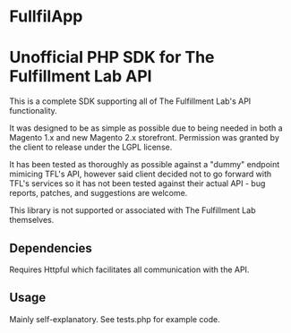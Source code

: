 # FullfilApp 
# Unofficial PHP SDK for The Fulfillment Lab API

This is a complete SDK supporting all of The Fulfillment Lab's API functionality.

It was designed to be as simple as possible due to being needed in both a Magento 1.x and new Magento 2.x storefront. Permission was granted by the client to release under the LGPL license. 

It has been tested as thoroughly as possible against a "dummy" endpoint mimicing TFL's API, however said client decided not to go forward with TFL's services so it has not been tested against their actual API - bug reports, patches, and suggestions are welcome.

This library is not supported or associated with The Fulfillment Lab themselves.

## Dependencies

Requires Httpful which facilitates all communication with the API.

## Usage

Mainly self-explanatory. See tests.php for example code.
